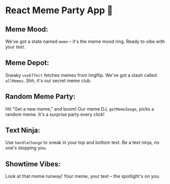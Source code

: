 # React Meme Party App 🎉

## Meme Mood:
We've got a state named `meme` – it's the meme mood ring. Ready to vibe with your text.

## Meme Depot:
Sneaky `useEffect` fetches memes from Imgflip. We've got a stash called `allMemes`. Shh, it's our secret meme club.

## Random Meme Party:
Hit "Get a new meme," and boom! Our meme DJ, `getMemeImage`, picks a random meme. It's a surprise party every click!

## Text Ninja:
Use `handleChange` to sneak in your top and bottom text. Be a text ninja, no one's stopping you.

## Showtime Vibes:
Look at that meme runway! Your meme, your text – the spotlight's on you.
